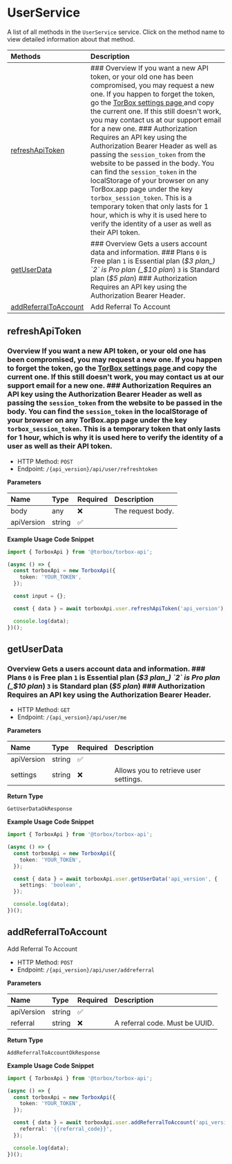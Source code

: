 # UserService

A list of all methods in the `UserService` service. Click on the method name to view detailed information about that method.

| Methods                                       | Description                                                                                                                                                                                                                                                                                                                                                                                                                                                                                                                                                                                                                                                                                                                                                            |
| :-------------------------------------------- | :--------------------------------------------------------------------------------------------------------------------------------------------------------------------------------------------------------------------------------------------------------------------------------------------------------------------------------------------------------------------------------------------------------------------------------------------------------------------------------------------------------------------------------------------------------------------------------------------------------------------------------------------------------------------------------------------------------------------------------------------------------------------- |
| [refreshApiToken](#refreshapitoken)           | ### Overview If you want a new API token, or your old one has been compromised, you may request a new one. If you happen to forget the token, go the [TorBox settings page ](https://torbox.app/settings) and copy the current one. If this still doesn't work, you may contact us at our support email for a new one. ### Authorization Requires an API key using the Authorization Bearer Header as well as passing the `session_token` from the website to be passed in the body. You can find the `session_token` in the localStorage of your browser on any TorBox.app page under the key `torbox_session_token`. This is a temporary token that only lasts for 1 hour, which is why it is used here to verify the identity of a user as well as their API token. |
| [getUserData](#getuserdata)                   | ### Overview Gets a users account data and information. ### Plans `0` is Free plan `1` is Essential plan (_$3 plan_) `2` is Pro plan (_$10 plan_) `3` is Standard plan (_$5 plan_) ### Authorization Requires an API key using the Authorization Bearer Header.                                                                                                                                                                                                                                                                                                                                                                                                                                                                                                        |
| [addReferralToAccount](#addreferraltoaccount) | Add Referral To Account                                                                                                                                                                                                                                                                                                                                                                                                                                                                                                                                                                                                                                                                                                                                                |

## refreshApiToken

### Overview If you want a new API token, or your old one has been compromised, you may request a new one. If you happen to forget the token, go the [TorBox settings page ](https://torbox.app/settings) and copy the current one. If this still doesn't work, you may contact us at our support email for a new one. ### Authorization Requires an API key using the Authorization Bearer Header as well as passing the `session_token` from the website to be passed in the body. You can find the `session_token` in the localStorage of your browser on any TorBox.app page under the key `torbox_session_token`. This is a temporary token that only lasts for 1 hour, which is why it is used here to verify the identity of a user as well as their API token.

- HTTP Method: `POST`
- Endpoint: `/{api_version}/api/user/refreshtoken`

**Parameters**

| Name       | Type   | Required | Description       |
| :--------- | :----- | :------- | :---------------- |
| body       | any    | ❌       | The request body. |
| apiVersion | string | ✅       |                   |

**Example Usage Code Snippet**

```typescript
import { TorboxApi } from '@torbox/torbox-api';

(async () => {
  const torboxApi = new TorboxApi({
    token: 'YOUR_TOKEN',
  });

  const input = {};

  const { data } = await torboxApi.user.refreshApiToken('api_version');

  console.log(data);
})();
```

## getUserData

### Overview Gets a users account data and information. ### Plans `0` is Free plan `1` is Essential plan (_$3 plan_) `2` is Pro plan (_$10 plan_) `3` is Standard plan (_$5 plan_) ### Authorization Requires an API key using the Authorization Bearer Header.

- HTTP Method: `GET`
- Endpoint: `/{api_version}/api/user/me`

**Parameters**

| Name       | Type   | Required | Description                           |
| :--------- | :----- | :------- | :------------------------------------ |
| apiVersion | string | ✅       |                                       |
| settings   | string | ❌       | Allows you to retrieve user settings. |

**Return Type**

`GetUserDataOkResponse`

**Example Usage Code Snippet**

```typescript
import { TorboxApi } from '@torbox/torbox-api';

(async () => {
  const torboxApi = new TorboxApi({
    token: 'YOUR_TOKEN',
  });

  const { data } = await torboxApi.user.getUserData('api_version', {
    settings: 'boolean',
  });

  console.log(data);
})();
```

## addReferralToAccount

Add Referral To Account

- HTTP Method: `POST`
- Endpoint: `/{api_version}/api/user/addreferral`

**Parameters**

| Name       | Type   | Required | Description                    |
| :--------- | :----- | :------- | :----------------------------- |
| apiVersion | string | ✅       |                                |
| referral   | string | ❌       | A referral code. Must be UUID. |

**Return Type**

`AddReferralToAccountOkResponse`

**Example Usage Code Snippet**

```typescript
import { TorboxApi } from '@torbox/torbox-api';

(async () => {
  const torboxApi = new TorboxApi({
    token: 'YOUR_TOKEN',
  });

  const { data } = await torboxApi.user.addReferralToAccount('api_version', {
    referral: '{{referral_code}}',
  });

  console.log(data);
})();
```
